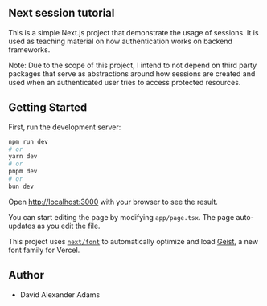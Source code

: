 ## Next session tutorial

This is a simple Next.js project that demonstrate the usage of sessions. It is used as teaching material 
on how authentication works on backend frameworks. 

Note: Due to the scope of this project, I intend to not depend on third party packages that serve as abstractions
around how sessions are created and used when an authenticated user tries to access protected resources. 

## Getting Started

First, run the development server:

```bash
npm run dev
# or
yarn dev
# or
pnpm dev
# or
bun dev
```

Open [http://localhost:3000](http://localhost:3000) with your browser to see the result.

You can start editing the page by modifying `app/page.tsx`. The page auto-updates as you edit the file.

This project uses [`next/font`](https://nextjs.org/docs/app/building-your-application/optimizing/fonts) to automatically optimize and load [Geist](https://vercel.com/font), a new font family for Vercel.

## Author
- David Alexander Adams
